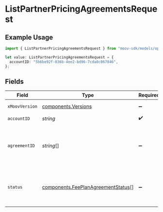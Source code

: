 # ListPartnerPricingAgreementsRequest

## Example Usage

```typescript
import { ListPartnerPricingAgreementsRequest } from "moov-sdk/models/operations";

let value: ListPartnerPricingAgreementsRequest = {
  accountID: "5b6be92f-836b-4ee2-bd96-7cda0c067846",
};
```

## Fields

| Field                                                                                    | Type                                                                                     | Required                                                                                 | Description                                                                              |
| ---------------------------------------------------------------------------------------- | ---------------------------------------------------------------------------------------- | ---------------------------------------------------------------------------------------- | ---------------------------------------------------------------------------------------- |
| `xMoovVersion`                                                                           | [components.Versions](../../models/components/versions.md)                               | :heavy_minus_sign:                                                                       | Specify an API version.                                                                  |
| `accountID`                                                                              | *string*                                                                                 | :heavy_check_mark:                                                                       | N/A                                                                                      |
| `agreementID`                                                                            | *string*[]                                                                               | :heavy_minus_sign:                                                                       | A comma-separated list of agreement IDs to filter the results by.                        |
| `status`                                                                                 | [components.FeePlanAgreementStatus](../../models/components/feeplanagreementstatus.md)[] | :heavy_minus_sign:                                                                       | A comma-separated list of statuses to filter the results by.                             |